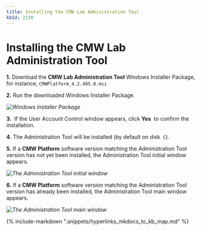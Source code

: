 ```yaml
---
title: Installing the CMW Lab Administration Tool
kbId: 2130
---
```



# Installing the CMW Lab Administration Tool

**1.** Download the **CMW Lab Administration Tool** Windows Installer Package, for instance, `CMWPlatform_4.2.495.0.msi`

**2.** Run the downloaded Windows Installer Package.

_![Windows Installer Package](https://kb.cmwlab.com/assets/img_642401c90993b.png)_

**3.**  If the User Account Control window appears, click  **Yes**  to confirm the installation.

**4.** The Administration Tool will be installed (by default on disk  `C`).

**5.** If a **CMW Platform** software version matching the Administration Tool version has not yet been installed, the Administration Tool initial window appears.

_![The Administration Tool initial window](https://kb.cmwlab.com/assets/img_6424046c0456a.png)_

**6.** If a **CMW Platform** software version matching the Administration Tool version has already been installed, the Administration Tool main window appears.

_![The Administration Tool main window](https://kb.cmwlab.com/assets/img_64240810230f9.png)_

{% include-markdown ".snippets/hyperlinks_mkdocs_to_kb_map.md" %}
